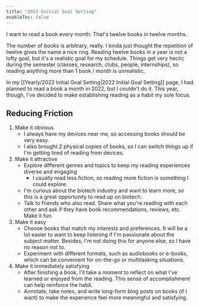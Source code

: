 ```yaml
---
title: "2023 Initial Goal Setting"
enableToc: false
---
```


I want to read a book every month. That's twelve books in twelve months. 

The number of books is arbitrary, really. I kinda just thought the repetition of twelve gives the name a nice ring. Reading twelve books in a year is not a lofty goal, but it's a realistic goal for my schedule. Things get very hectic during the semester (classes, research, clubs, people, internships), so reading anything more than 1 book / month is unrealistic. 

In my [[Yearly/2022 Initial Goal Setting|2022 Initial Goal Setting]] page, I had planned to read a book a month in 2022, but I couldn't do it. This year, though, I've decided to make establishing reading as a habit my sole focus.

## Reducing Friction
1. Make it obvious
	- I always have my devices near me, so accessing books should be very easy.
	- I also brought 2 physical copies of books, so I can switch things up if I'm getting tired of reading from devices.
2.  Make it attractive
	- Explore different genres and topics to keep my reading experiences diverse and engaging
		- I usually read less fiction, so reading more fiction is something I could explore.
	- I'm curious about the biotech industry and want to learn more, so this is a great opportunity to read up on biotech. 
	- Talk to friends who also read. Share what you're reading with each other and ask if they have book recommendations, reviews, etc. Make it fun.
3. Make it easy
	- Choose books that match my interests and preferences. It will be a lot easier to want to keep listening if I'm passionate about the subject matter. Besides, I'm not doing this for anyone else, so I have no reason not to.
	- Experiment with different formats, such as audiobooks or e-books, which can be convenient for on-the-go or multitasking situations.
4. Make it immediately satisfying
	- After finishing a book, I'll take a moment to reflect on what I've learned or enjoyed from the reading. This sense of accomplishment can help reinforce the habit.
	- Annotate, take notes, and write long-form blog posts on books (if I want) to make the experience feel more meaningful and satisfying.